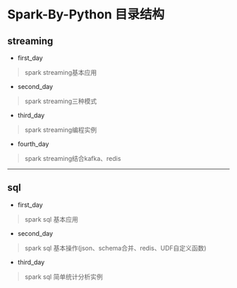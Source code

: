 # Spark-By-Python 目录结构

## streaming

- first_day

> spark streaming基本应用

- second_day

> spark streaming三种模式

- third_day

> spark streaming编程实例

- fourth_day

> spark streaming结合kafka、redis

***

## sql

- first_day

> spark sql 基本应用

- second_day

> spark sql 基本操作(json、schema合并、redis、UDF自定义函数)

- third_day

> spark sql 简单统计分析实例